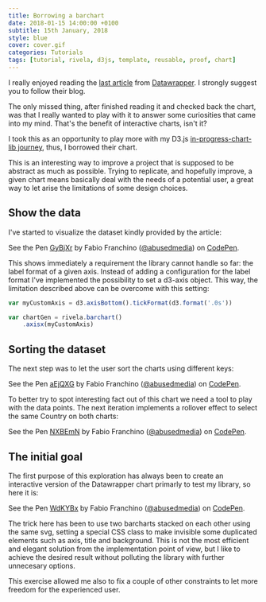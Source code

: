 ```yaml
---
title: Borrowing a barchart
date: 2018-01-15 14:00:00 +0100
subtitle: 15th January, 2018
style: blue
cover: cover.gif
categories: Tutorials
tags: [tutorial, rivela, d3js, template, reusable, proof, chart]
---
```


I really enjoyed reading the [last article](https://blog.datawrapper.de/weekly-chart-income/) from [Datawrapper](https://www.datawrapper.de/). I strongly suggest you to follow their blog.

The only missed thing, after finished reading it and checked back the chart, was that I really wanted to play with it to answer some curiosities that came into my mind. That's the benefit of interactive charts, isn't it?

I took this as an opportunity to play more with my D3.js [in-progress-chart-lib journey](/blog/can-we-live-without-pies/), thus, I borrowed their chart. 

This is an interesting way to improve a project that is supposed to be abstract as much as possible. Trying to replicate, and hopefully improve, a given chart means basically deal with the needs of a potential user, a great way to let arise the limitations of some design choices. 

## Show the data

I've started to visualize the dataset kindly provided by the article:

<p data-height="400" data-theme-id="light" data-slug-hash="GyBjXr" data-default-tab="result" data-user="abusedmedia" data-embed-version="2" data-pen-title="GyBjXr" class="codepen">See the Pen <a href="https://codepen.io/abusedmedia/pen/GyBjXr/">GyBjXr</a> by Fabio Franchino (<a href="https://codepen.io/abusedmedia">@abusedmedia</a>) on <a href="https://codepen.io">CodePen</a>.</p>

This shows immediately a requirement the library cannot handle so far: the label format of a given axis. Instead of adding a configuration for the label format I've implemented the possibility to set a d3-axis object. This way, the limitation described above can be overcome with this setting:

```javascript
var myCustomAxis = d3.axisBottom().tickFormat(d3.format('.0s'))

var chartGen = rivela.barchart()
    .axisx(myCustomAxis)
```

## Sorting the dataset

The next step was to let the user sort the charts using different keys:

<p data-height="400" data-theme-id="light" data-slug-hash="aEjQXG" data-default-tab="result" data-user="abusedmedia" data-embed-version="2" data-pen-title="aEjQXG" class="codepen">See the Pen <a href="https://codepen.io/abusedmedia/pen/aEjQXG/">aEjQXG</a> by Fabio Franchino (<a href="https://codepen.io/abusedmedia">@abusedmedia</a>) on <a href="https://codepen.io">CodePen</a>.</p>

To better try to spot interesting fact out of this chart we need a tool to play with the data points. The next iteration implements a rollover effect to select the same Country on both charts:

<p data-height="400" data-theme-id="light" data-slug-hash="NXBEmN" data-default-tab="result" data-user="abusedmedia" data-embed-version="2" data-pen-title="NXBEmN" class="codepen">See the Pen <a href="https://codepen.io/abusedmedia/pen/NXBEmN/">NXBEmN</a> by Fabio Franchino (<a href="https://codepen.io/abusedmedia">@abusedmedia</a>) on <a href="https://codepen.io">CodePen</a>.</p>

## The initial goal

The first purpose of this exploration has always been to create an interactive version of the Datawrapper chart primarly to test my library, so here it is:

<p data-height="400" data-theme-id="light" data-slug-hash="WdKYBx" data-default-tab="result" data-user="abusedmedia" data-embed-version="2" data-pen-title="WdKYBx" class="codepen">See the Pen <a href="https://codepen.io/abusedmedia/pen/WdKYBx/">WdKYBx</a> by Fabio Franchino (<a href="https://codepen.io/abusedmedia">@abusedmedia</a>) on <a href="https://codepen.io">CodePen</a>.</p>

The trick here has been to use two barcharts stacked on each other using the same svg, setting a special CSS class to make invisible some duplicated elements such as axis, title and background. This is not the most efficient and elegant solution from the implementation point of view, but I like to achieve the desired result without polluting the library with further unnecesary options.

This exercise allowed me also to fix a couple of other constraints to let more freedom for the experienced user.
